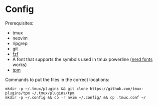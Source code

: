 # Config
Prerequisites:
* tmux
* neovim
* ripgrep
* git
* [fzf](https://github.com/junegunn/fzf)
* A font that supports the symbols used in tmux powerline ([nerd fonts](https://github.com/ryanoasis/nerd-fonts) works)
* [tpm](https://github.com/tmux-plugins/tpm)

Commands to put the files in the correct locations:
```
mkdir -p ~/.tmux/plugins && git clone https://github.com/tmux-plugins/tpm ~/.tmux/plugins/tpm
mkdir -p ~/.config && cp -r nvim ~/.config/ && cp .tmux.conf ~/
``` 
